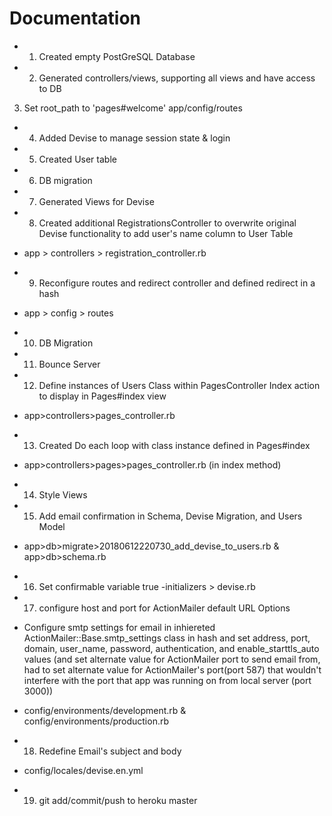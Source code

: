 # Documentation

* 1) Created empty PostGreSQL Database

* 2) Generated controllers/views, supporting all views and have access to DB

3) Set root_path to 'pages#welcome'
app/config/routes

* 4) Added Devise to manage session state & login

* 5) Created User table 

* 6) DB migration

* 7) Generated Views for Devise 

* 8) Created additional RegistrationsController to overwrite original Devise functionality to add user's name column to User Table
- app > controllers > registration_controller.rb

* 9) Reconfigure routes and redirect controller and defined redirect in a hash
- app > config > routes

* 10) DB Migration

* 11) Bounce Server

* 12) Define instances of Users Class within PagesController Index action to display in Pages#index view
- app>controllers>pages_controller.rb

* 13) Created Do each loop with class instance defined in Pages#index 
- app>controllers>pages>pages_controller.rb (in index method)

* 14) Style Views

* 15) Add email confirmation in Schema, Devise Migration, and Users Model
- app>db>migrate>20180612220730_add_devise_to_users.rb & app>db>schema.rb

* 16) Set confirmable variable true
-initializers > devise.rb

* 17) configure host and port for ActionMailer default URL Options
* Configure smtp settings for email in inhiereted ActionMailer::Base.smtp_settings class in hash and set address, port, domain, user_name, password, authentication, and enable_starttls_auto values (and set alternate value for ActionMailer port to send email from, had to set alternate value for ActionMailer's port(port 587) that wouldn't interfere with the port that app was running on from local server (port 3000)) 
- config/environments/development.rb & config/environments/production.rb

* 18) Redefine Email's subject and body
- config/locales/devise.en.yml 

* 19) git add/commit/push to heroku master
